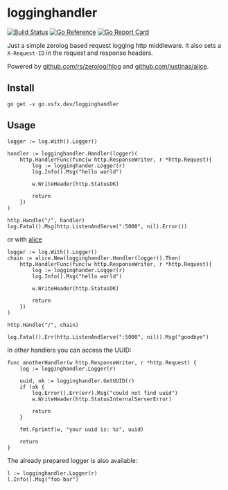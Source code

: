 # logginghandler

[![Build Status](https://ci.xsfx.dev/api/badges/xsteadfastx/logginghandler/status.svg)](https://ci.xsfx.dev/xsteadfastx/logginghandler)
[![Go Reference](https://pkg.go.dev/badge/go.xsfx.dev/logginghandler.svg)](https://pkg.go.dev/go.xsfx.dev/logginghandler)
[![Go Report Card](https://goreportcard.com/badge/go.xsfx.dev/logginghandler)](https://goreportcard.com/report/go.xsfx.dev/logginghandler)

Just a simple zerolog based request logging http middleware. It also sets a `X-Request-ID` in the request and response headers.

Powered by [github.com/rs/zerolog/hlog](https://github.com/rs/zerolog) and [github.com/justinas/alice](https://github.com/justinas/alice).

## Install

```shell
go get -v go.xsfx.dev/logginghandler
```

## Usage

```golang
logger := log.With().Logger()

handler := logginghandler.Handler(logger)(
    http.HandlerFunc(func(w http.ResponseWriter, r *http.Request){
        log := logginghander.Logger(r)
        log.Info().Msg("hello world")

        w.WriteHeader(http.StatusOK)

        return
    })
)

http.Handle("/", handler)
log.Fatal().Msg(http.ListenAndServe(":5000", nil).Error())
```

or with [alice](https://github.com/justinas/alice)

```golang
logger := log.With().Logger()
chain := alice.New(logginghandler.Handler(logger)).Then(
    http.HandlerFunc(func(w http.ResponseWriter, r *http.Request){
        log := logginghander.Logger(r)
        log.Info().Msg("hello world")

        w.WriteHeader(http.StatusOK)

        return
    })
)

http.Handle("/", chain)

log.Fatal().Err(http.ListenAndServe(":5000", nil)).Msg("goodbye")
```

In other handlers you can access the UUID:

```golang
func anotherHandler(w http.ResponseWriter, r *http.Request) {
    log := logginghandler.Logger(r)

    uuid, ok := logginghandler.GetUUID(r)
    if !ok {
        log.Error().Err(err).Msg("could not find uuid")
        w.WriteHeader(http.StatusInternalServerError)

        return
    }

    fmt.Fprintf(w, "your uuid is: %s", uuid)

    return
}
```

The already prepared logger is also available:

```golang
l := logginghandler.Logger(r)
l.Info().Msg("foo bar")
```
